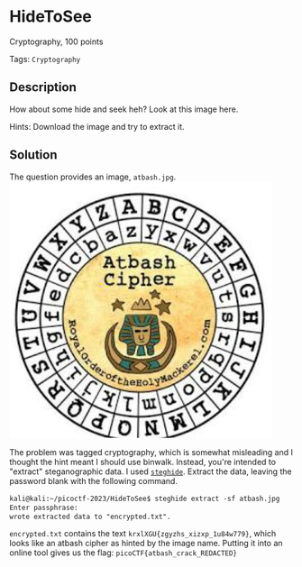 # HideToSee
Cryptography, 100 points

Tags: `Cryptography`

## Description

How about some hide and seek heh?
Look at this image here.

Hints: Download the image and try to extract it.

## Solution

The question provides an image, `atbash.jpg`. 
![alt text](https://github.com/requiescat-2342/ctf-writeups/blob/main/picoctf-2023/HideToSee/atbash.jpg)

The problem was tagged cryptography, which is somewhat misleading and I thought the hint meant I should use binwalk. 
Instead, you're intended to "extract" steganographic data. I used [`steghide`](https://github.com/StefanoDeVuono/steghide). 
Extract the data, leaving the password blank with the following command. 

```console 
kali@kali:~/picoctf-2023/HideToSee$ steghide extract -sf atbash.jpg 
Enter passphrase: 
wrote extracted data to "encrypted.txt".
```

`encrypted.txt` contains the text `krxlXGU{zgyzhs_xizxp_1u84w779}`, which looks like an atbash cipher as hinted by the image name.
Putting it into an online tool gives us the flag: `picoCTF{atbash_crack_REDACTED}` 
